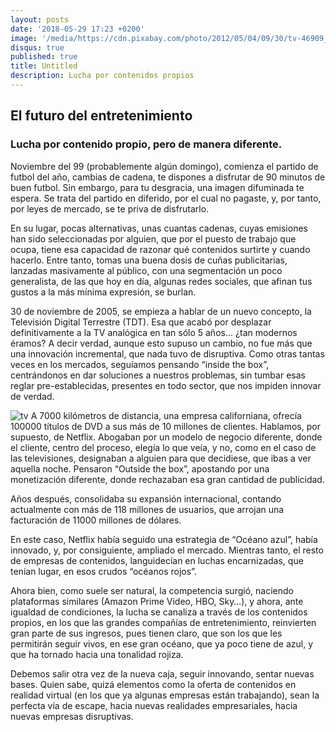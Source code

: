 ```yaml
---
layout: posts
date: '2018-05-29 17:23 +0200'
image: '/media/https://cdn.pixabay.com/photo/2012/05/04/09/30/tv-46909_960_720.png'
disqus: true
published: true
title: Untitled
description: Lucha por contenidos propios
---
```

## El futuro del entretenimiento
### Lucha por contenido propio, pero de manera diferente.

Noviembre del 99 (probablemente algún domingo), comienza el partido de futbol del año, cambias de cadena, te dispones a disfrutar de 90 minutos de buen futbol. Sin embargo, para tu desgracia, una imagen difuminada te espera. Se trata del partido en diferido, por el cual no pagaste, y, por tanto, por leyes de mercado, se te priva de disfrutarlo.

En su lugar, pocas alternativas, unas cuantas cadenas, cuyas emisiones han sido seleccionadas por alguien, que por el puesto de trabajo que ocupa, tiene esa capacidad de razonar qué contenidos surtirte y cuando hacerlo. 
Entre tanto, tomas una buena dosis de cuñas publicitarias, lanzadas masivamente al público, con una segmentación un poco generalista, de las que hoy en día, algunas redes sociales, que afinan tus gustos a la más mínima expresión, se burlan.

30 de noviembre de 2005, se empieza a hablar de un nuevo concepto, la Televisión Digital Terrestre (TDT). Esa que acabó por desplazar definitivamente a la TV analógica en tan sólo 5 años… ¿tan modernos éramos?
A decir verdad, aunque esto supuso un cambio, no fue más que una innovación incremental, que nada tuvo de disruptiva. Como otras tantas veces en los mercados, seguíamos pensando “inside the box”, centrándonos en dar soluciones a nuestros problemas, sin tumbar esas reglar pre-establecidas, presentes en todo sector, que nos impiden innovar de verdad.

![tv]({{site.baseurl}}/media/old-tv-1149416_960_720.jpg)
A 7000 kilómetros de distancia, una empresa californiana, ofrecía 100000 títulos de DVD a sus más de 10 millones de clientes. Hablamos, por supuesto, de Netflix. Abogaban por un modelo de negocio diferente, donde el cliente, centro del proceso, elegía lo que veía, y no, como en el caso de las televisiones, designaban a alguien para que decidiese, que ibas a ver aquella noche. Pensaron “Outside the box”, apostando por una monetización diferente, donde rechazaban esa gran cantidad de publicidad. 

Años después, consolidaba su expansión internacional, contando actualmente con más de 118 millones de usuarios, que arrojan una facturación de 11000 millones de dólares.

En este caso, Netflix había seguido una estrategia de “Océano azul”, había innovado, y, por consiguiente, ampliado el mercado. Mientras tanto, el resto de empresas de contenidos, languidecían en luchas encarnizadas, que tenían lugar, en esos crudos “océanos rojos”.

Ahora bien, como suele ser natural, la competencia surgió, naciendo plataformas similares (Amazon Prime Video, HBO, Sky…), y ahora, ante igualdad de condiciones, la lucha se canaliza a través de los contenidos propios, en los que las grandes compañías de entretenimiento, reinvierten gran parte de sus ingresos, pues tienen claro, que son los que les permitirán seguir vivos, en ese gran océano, que ya poco tiene de azul, y que ha tornado hacia una tonalidad rojiza.

Debemos salir otra vez de la nueva caja, seguir innovando, sentar nuevas bases.
Quien sabe, quizá elementos como la oferta de contenidos en realidad virtual (en los que ya algunas empresas están trabajando), sean la perfecta vía de escape, hacia nuevas realidades empresariales, hacia nuevas empresas disruptivas.

